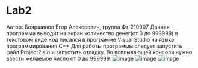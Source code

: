 # Lab2
Автор: Бояршинов Егор Алексеевич, группа Фт-210007
Данная программа выводит на экран количество денег(от 0 до 999999) в текстовом виде
Код писался в программе Visual Studio на языке программирования C++
Для работы программы следует запустить файл Project2.sln и запустить отладку. Во всплывающей консоли нужно ввести желаемое число от 0 до 999999.
![image](https://user-images.githubusercontent.com/113821959/190897736-097f94a8-860e-4824-9c5e-eebd90e9d86c.png)
![image](https://user-images.githubusercontent.com/113821959/190897754-38ef9aff-dc73-4804-97f4-3c170675bcdc.png)
![image](https://user-images.githubusercontent.com/113821959/190897791-6ceb00eb-d567-4302-b31c-cfd08d956c3d.png)
